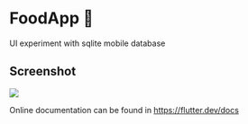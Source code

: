 # FoodApp 🌮
UI experiment with sqlite mobile database

## Screenshot



![](https://imgur.com/4HiA58e.png)



Online documentation can be found in https://flutter.dev/docs
